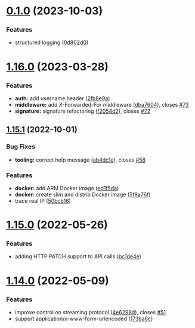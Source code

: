 # [0.1.0](https://github.com/ncarlier/webhookd/compare/v1.16.0...v0.1.0) (2023-10-03)


### Features

* structured logging ([0d802d0](https://github.com/ncarlier/webhookd/commit/0d802d03eb914fcb72484bbc90cb5831a845f2cc))



# [1.16.0](https://github.com/ncarlier/webhookd/compare/v1.15.1...v1.16.0) (2023-03-28)


### Features

* **auth:** add username header ([2fb8e9a](https://github.com/ncarlier/webhookd/commit/2fb8e9aa845a79b90716b5cd22b31eb99e56e314))
* **middleware:** add X-Forwarded-For middleware ([dba7604](https://github.com/ncarlier/webhookd/commit/dba7604a434528fba9e1266e11f55de954a0fd3b)), closes [#73](https://github.com/ncarlier/webhookd/issues/73)
* **signature:** signature refactoring ([f2054d2](https://github.com/ncarlier/webhookd/commit/f2054d2dc40ab137956e69268eb593c90b57ce19)), closes [#72](https://github.com/ncarlier/webhookd/issues/72)



## [1.15.1](https://github.com/ncarlier/webhookd/compare/v1.15.0...v1.15.1) (2022-10-01)


### Bug Fixes

* **tooling:** correct help message ([ab4dc1e](https://github.com/ncarlier/webhookd/commit/ab4dc1eedde648eb21df8c00749c1668ae4fc169)), closes [#58](https://github.com/ncarlier/webhookd/issues/58)


### Features

* **docker:** add ARM Docker image ([ed1f5da](https://github.com/ncarlier/webhookd/commit/ed1f5da6c27121c1a3879c39e1a79bea99f542ce))
* **docker:** create slim and distrib Docker image ([5f8a76f](https://github.com/ncarlier/webhookd/commit/5f8a76f5f25dde7e2bf5752a02e11fdcb7833b33))
* trace real IP ([50bcb16](https://github.com/ncarlier/webhookd/commit/50bcb16c715c50860d8114c7893419c71eb17ae9))



# [1.15.0](https://github.com/ncarlier/webhookd/compare/v1.14.0...v1.15.0) (2022-05-26)


### Features

* adding HTTP PATCH support to API calls ([bc1de4e](https://github.com/ncarlier/webhookd/commit/bc1de4e5da4e6cfe3154096ecf4bfbba0b9bc9bd))



# [1.14.0](https://github.com/ncarlier/webhookd/compare/v1.13.0...v1.14.0) (2022-05-09)


### Features

* improve control on streaming protocol ([4e6298d](https://github.com/ncarlier/webhookd/commit/4e6298dda713d816855818282cc32caca108c597)), closes [#51](https://github.com/ncarlier/webhookd/issues/51)
* support application/x-www-form-urlencoded ([173ba6c](https://github.com/ncarlier/webhookd/commit/173ba6c347e3a4a158fa976cb8a3a7913aa4cede))



